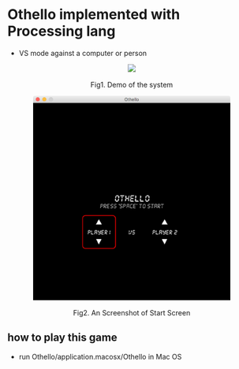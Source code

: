 # Othello implemented with Processing lang
- VS mode against a computer or person

<div align = "center">
  <img src="https://github.com/nshhhin/Images/blob/master/othello_demo.gif" width = "1000px" height = "auto">
<p>Fig1. Demo of the system </p>

<img src="https://github.com/nshhhin/Images/blob/master/othello_start.png" width = "400px" height = "auto">
  <p>Fig2. An Screenshot of Start Screen</p>
</div>

## how to play this game
- run Othello/application.macosx/Othello in Mac OS


